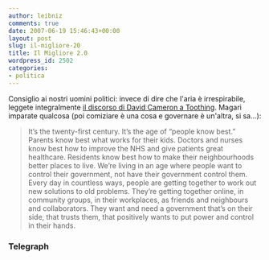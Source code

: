 ```yaml
---
author: leibniz
comments: true
date: 2007-06-19 15:46:43+00:00
layout: post
slug: il-migliore-20
title: Il Migliore 2.0
wordpress_id: 2502
categories:
- politica
---
```


Consiglio ai nostri uomini politici: invece di dire che l'aria è irrespirabile, leggete integralmente [il discorso di David Cameron a Toothing](http://www.telegraph.co.uk/news/main.jhtml?xml=/news/2007/06/18/ncameron418.xml). Magari imparate qualcosa (poi comiziare è una cosa e governare è un'altra, si sa...):


> It’s the twenty-first century. It’s the age of “people know best.” Parents know best what works for their kids. Doctors and nurses know best how to improve the NHS and give patients great healthcare. Residents know best how to make their neighbourhoods better places to live. We’re living in an age where people want to control their government, not have their government control them. Every day in countless ways, people are getting together to work out new solutions to old problems. They’re getting together online, in community groups, in their workplaces, as friends and neighbours and collaborators. They want and need a government that’s on their side, that trusts them, that positively wants to put power and control in their hands.




### Telegraph
